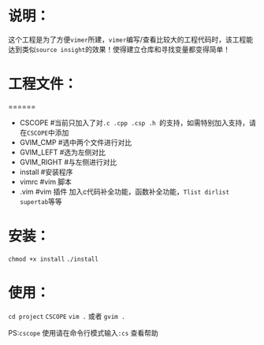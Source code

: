 说明：
========

这个工程是为了方便`vimer`所建，`vimer`编写/查看比较大的工程代码时，该工程能达到类似`source insight`的效果！使得建立仓库和寻找变量都变得简单！

工程文件：
========
======

* CSCOPE     #当前只加入了对`.c .cpp .csp .h `的支持，如需特别加入支持，请在`CSCOPE`中添加
* GVIM_CMP   #选中两个文件进行对比
* GVIM_LEFT  #选为左侧对比
* GVIM_RIGHT #与左侧进行对比
* install   #安装程序
* vimrc     #vim 脚本
* .vim      #vim 插件 加入c代码补全功能，函数补全功能，`Tlist dirlist supertab`等等

安装：
========

`chmod +x install`
`./install`

使用：
========

`cd project`
`CSCOPE`
`vim .` 或者 `gvim .`

PS:`cscope` 使用请在命令行模式输入`:cs` 查看帮助
